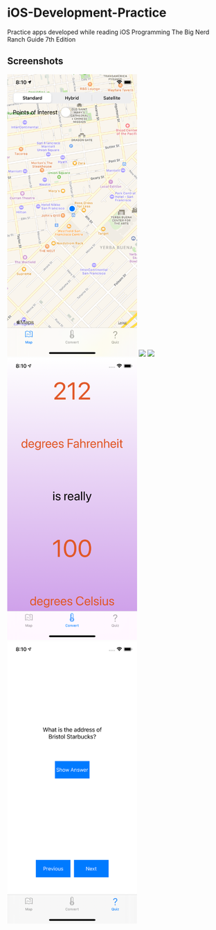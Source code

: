 # iOS-Development-Practice
Practice apps developed while reading iOS Programming The Big Nerd Ranch Guide 7th Edition
## Screenshots

<img src="https://github.com/IanSkelskey/iOS-Development-Practice/blob/main/Screenshots/Simulator%20Screen%20Shot%20-%20iPhone%2011%20Pro%20-%202022-03-07%20at%2020.10.28.png" width="300">

<img src="https://github.com/IanSkelskey/iOS-Development-Practice/blob/main/Screenshots/Simulator%20Screen%20Shot%20-%20iPhone%2011%20Pro%20-%202022-03-07%20at%2020.10.34.png" width="300">

<img src="https://github.com/IanSkelskey/iOS-Development-Practice/blob/main/Screenshots/Simulator%20Screen%20Shot%20-%20iPhone%2011%20Pro%20-%202022-03-07%20at%2020.10.37.png" width="300">

<img src="https://github.com/IanSkelskey/iOS-Development-Practice/blob/main/Screenshots/Simulator%20Screen%20Shot%20-%20iPhone%2011%20Pro%20-%202022-03-07%20at%2020.10.50.png" width="300">

<img src="https://github.com/IanSkelskey/iOS-Development-Practice/blob/main/Screenshots/Simulator%20Screen%20Shot%20-%20iPhone%2011%20Pro%20-%202022-03-07%20at%2020.10.59.png" width="300">
